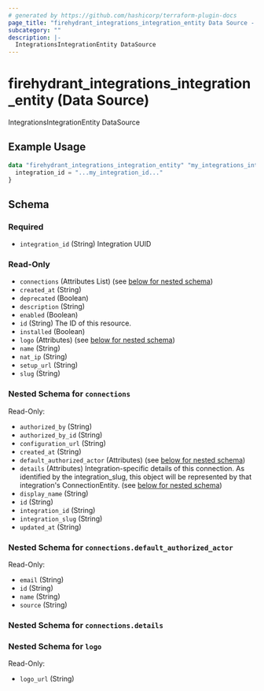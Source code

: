 ```yaml
---
# generated by https://github.com/hashicorp/terraform-plugin-docs
page_title: "firehydrant_integrations_integration_entity Data Source - terraform-provider-firehydrant"
subcategory: ""
description: |-
  IntegrationsIntegrationEntity DataSource
---
```


# firehydrant_integrations_integration_entity (Data Source)

IntegrationsIntegrationEntity DataSource

## Example Usage

```terraform
data "firehydrant_integrations_integration_entity" "my_integrations_integrationentity" {
  integration_id = "...my_integration_id..."
}
```

<!-- schema generated by tfplugindocs -->
## Schema

### Required

- `integration_id` (String) Integration UUID

### Read-Only

- `connections` (Attributes List) (see [below for nested schema](#nestedatt--connections))
- `created_at` (String)
- `deprecated` (Boolean)
- `description` (String)
- `enabled` (Boolean)
- `id` (String) The ID of this resource.
- `installed` (Boolean)
- `logo` (Attributes) (see [below for nested schema](#nestedatt--logo))
- `name` (String)
- `nat_ip` (String)
- `setup_url` (String)
- `slug` (String)

<a id="nestedatt--connections"></a>
### Nested Schema for `connections`

Read-Only:

- `authorized_by` (String)
- `authorized_by_id` (String)
- `configuration_url` (String)
- `created_at` (String)
- `default_authorized_actor` (Attributes) (see [below for nested schema](#nestedatt--connections--default_authorized_actor))
- `details` (Attributes) Integration-specific details of this connection. As identified by the integration_slug, this object will be represented by that integration's ConnectionEntity. (see [below for nested schema](#nestedatt--connections--details))
- `display_name` (String)
- `id` (String)
- `integration_id` (String)
- `integration_slug` (String)
- `updated_at` (String)

<a id="nestedatt--connections--default_authorized_actor"></a>
### Nested Schema for `connections.default_authorized_actor`

Read-Only:

- `email` (String)
- `id` (String)
- `name` (String)
- `source` (String)


<a id="nestedatt--connections--details"></a>
### Nested Schema for `connections.details`



<a id="nestedatt--logo"></a>
### Nested Schema for `logo`

Read-Only:

- `logo_url` (String)
